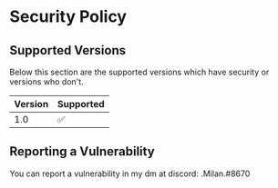 # Security Policy

## Supported Versions
Below this section are the supported versions which have security or versions who don't.

| Version | Supported          |
| ------- | ------------------ |
|   1.0   | :white_check_mark: |


## Reporting a Vulnerability

You can report a vulnerability in my dm at discord: .Milan.#8670

